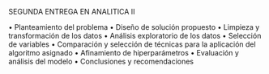 SEGUNDA ENTREGA EN ANALITICA II

• Planteamiento del problema
• Diseño de solución propuesto
• Limpieza y transformación de los datos
• Análisis exploratorio de los datos
• Selección de variables
• Comparación y selección de técnicas para la aplicación del algoritmo asignado
• Afinamiento de hiperparámetros
• Evaluación y análisis del modelo
• Conclusiones y recomendaciones